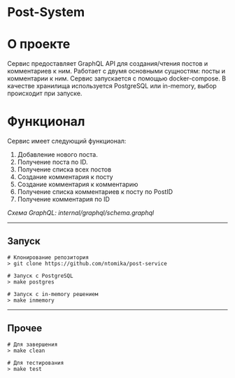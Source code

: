 # Post-System

# О проекте
Cервис предоставляет GraphQL API для создания/чтения постов и комментариев к ним. 
Работает с двумя основными сущностям: посты и комментарии к ним.
Сервис запускается с помощью docker-compose. В качестве хранилища используется PostgreSQL или in-memory, выбор происходит при запуске.

# Функционал
Сервис имеет следующий функционал:
1. Добавление нового поста.
2. Получение поста по ID.
3. Получение списка всех постов
4. Создание комментария к посту
5. Создание комментария к комментарию
6. Получение списка комментариев к посту по PostID
7. Получение комментария по ID

_Схема GraphQL: internal/graphql/schema.graphql_


___
## Запуск
```shell
# Клонирование репозитория
> git clone https://github.com/ntomika/post-service
```

```shell
# Запуск с PostgreSQL
> make postgres
```
```shell
# Запуск с in-memory решением
> make inmemory
```
___
## Прочее
```shell
# Для завершения
> make clean

# Для тестирования
> make test
```
